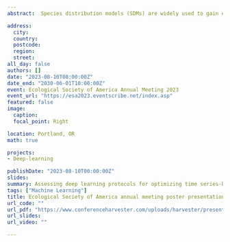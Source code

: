 ```yaml
---
abstract:  Species distribution models (SDMs) are widely used to gain ecological understanding and guide conservation decisions. Since their inception, SDMs have been developed with a wide variety of machine learning algorithms, which have improved considerably with the standardization of modelling workflows and thorough inter-model comparisons of predictive accuracy being performed. However, one property they all have in common is the use of predictors that strongly simplify the temporal variability of driving factors. On the other hand, recent architectures of deep learning neural networks allow dealing with fully explicit spatiotemporal dynamics and thus fitting SDMs without the need to simplify the temporal and spatial dimension of predictor data. One challenge that deserves particular attention is that of model overfitting or the process when a model learns the noise in the data, rather than the general relationships between predictors. Furthermore, models are susceptible to overfitting when statistical evaluations are limited to a single performance measure. Unlike for conventional methods, no such analysis has been done to determine the best working protocols for time series-based deep learning SDMs. This study aims to determine a consistent workflow for such cases and evaluated models on the following parameter incuding average epoch computation time, number of training iterations (i.e., epochs), architecture-type, and performance statistics. We used the curated presence-only and presence-absence species records from the National Centre for Ecological Analysis and Synthesis (NCEAS) for our analysis. For each species, we used Mcfly, a Python computing language automated model generating program, to create a series of candidate models for four popular deep learning architecture types useful for time-series, which include Convolutional neural networks (CNN), Long short term memory networks (LSTM), Residual networks (ResNet), and Inception time networks (ITN). Each model was optimized and evaluated on measured total accuracy, area under the receiver operating curve (ROC), area under the precision-recall curve (PR), and the average of all three. Average epoch time was 127 seconds across CNN, ResNet, and ITN, with CNN most efficient with an average time of 70 secs. Each model was allowed 500 epochs, but most models only needed an average of 6. Performance results for LSTMs are not yet complete, due to a much longer average computational time. We have found no clear pattern between which statistic to optimize and overall performance, suggesting that the best protocol may be species or study specific.

address:
  city:
  country: 
  postcode: 
  region: 
  street: 
all_day: false
authors: []
date: "2023-08-10T08:00:00Z"
date_end: "2030-06-01T10:00:00Z"
event: Ecological Society of America Annual Meeting 2023
event_url: "https://esa2023.eventscribe.net/index.asp"
featured: false
image:
  caption: 
  focal_point: Right

location: Portland, OR
math: true

projects:
- Deep-learning

publishDate: "2023-08-10T00:00:00Z"
slides: 
summary: Assessing deep learning protocols for optimizing time series-based species distribution models
tags: ["Machine Learning"]
title: Ecological Society of America annual meeting poster presentation
url_code: ""
url_pdf: "https://www.conferenceharvester.com/uploads/harvester/presentations/FPUUDFDK/FPUUDFDK-PDF-2507388-1391034-1-PDF.pdf"
url_slides: 
url_video: ""

---
```



